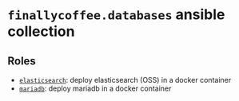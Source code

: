 # `finallycoffee.databases` ansible collection

## Roles

- [`elasticsearch`](roles/elasticsearch/README.md): deploy
  elasticsearch (OSS) in a docker container
- [`mariadb`](roles/mariadb/README.md): deploy mariadb
  in a docker container
